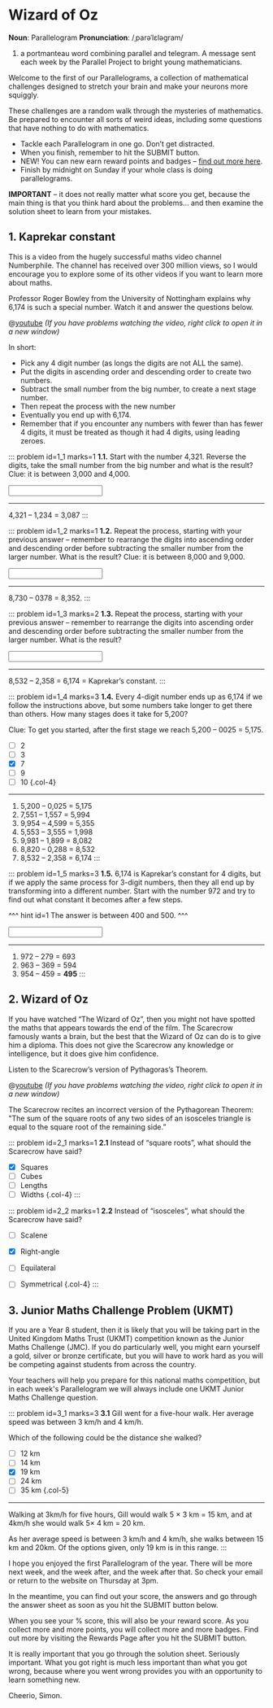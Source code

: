 # Wizard of Oz

<div class="dictionary">

__Noun__: Parallelogram
__Pronunciation__: /ˌparəˈlɛləɡram/

1. a portmanteau word combining parallel and telegram. A message sent each
week by the Parallel Project to bright young mathematicians.

</div>

Welcome to the first of our Parallelograms, a collection of mathematical challenges designed to stretch your brain and make your neurons more squiggly.

These challenges are a random walk through the mysteries of mathematics. Be prepared to encounter all sorts of weird ideas, including some questions that have nothing to do with mathematics.

* Tackle each Parallelogram in one go. Don’t get distracted.
* When you finish, remember to hit the SUBMIT button.
*	NEW! You can new earn reward points and badges – [find out more here](/awards).
*	Finish by midnight on Sunday if your whole class is doing parallelograms.

__IMPORTANT__ – it does not really matter what score you get, because the main thing is that you think hard about the problems... and then examine the solution sheet to learn from your mistakes.


## 1. Kaprekar constant

This is a video from the hugely successful maths video channel Numberphile. The channel has received over 300 million views, so I would encourage you to explore some of its other videos if you want to learn more about maths.

Professor Roger Bowley from the University of Nottingham explains why 6,174 is such a special number. Watch it and answer the questions below.

@[youtube](d8TRcZklX_Q?rel=0) _(If you have problems watching the video, right click to open it in a new window)_

In short:

* Pick any 4 digit number (as longs the digits are not ALL the same).
* Put the digits in ascending order and descending order to create two numbers.
* Subtract the small number from the big number, to create a next stage number.
* Then repeat the process with the new number
* Eventually you end up with 6,174.
* Remember that if you encounter any numbers with fewer than has fewer 4 digits, it must be treated as though it had 4 digits, using leading zeroes.

::: problem id=1_1 marks=1
__1.1.__ Start with the number 4,321. Reverse the digits, take the small number from the big number and what is the result? Clue: it is between 3,000 and 4,000.

<input type="text" solution="3,087"/>  

---

4,321 – 1,234 = 3,087
:::

::: problem id=1_2 marks=1
__1.2.__ Repeat the process, starting with your previous answer – remember to rearrange the digits into ascending order and descending order before subtracting the smaller number from the larger number. What is the result? Clue: it is between 8,000 and 9,000.

<input type="text" solution="8,352"/>  

---

8,730 – 0378 = 8,352.
:::

::: problem id=1_3 marks=2
__1.3.__ Repeat the process, starting with your previous answer – remember to rearrange the digits into ascending order and descending order before subtracting the smaller number from the larger number. What is the result?

<input type="text" solution="6,174"/>  

---

8,532 – 2,358 = 6,174 = Kaprekar’s constant.
:::

::: problem id=1_4 marks=3
__1.4.__ Every 4-digit number ends up as 6,174 if we follow the instructions above, but some numbers take longer to get there than others. How many stages does it take for 5,200?

Clue: To get you started, after the first stage we reach 5,200 – 0025 = 5,175.

* [ ] 2
* [ ] 3
* [x] 7
* [ ] 9
* [ ] 10
{.col-4}

---

1.	5,200 – 0,025 = 5,175
2.	7,551 – 1,557 = 5,994
3.	9,954 – 4,599 = 5,355
4.	5,553 – 3,555 = 1,998
5.	9,981 – 1,899 = 8,082
6.	8,820 – 0,288 = 8,532
7.	8,532 – 2,358 = 6,174
:::

::: problem id=1_5 marks=3
__1.5.__ 6,174 is Kaprekar’s constant for 4 digits, but if we apply the same process for 3-digit numbers, then they all end up by transforming into a different number. Start with the number 972 and try to find out what constant it becomes after a few steps.

^^^ hint id=1
The answer is between 400 and 500.
^^^

<input type="text" solution="495"/>  

---

1.	972 – 279 = 693
2.  963 – 369 = 594
3.  954 – 459 = __495__
:::


## 2. Wizard of Oz

If you have watched “The Wizard of Oz”, then you might not have spotted the maths that appears towards the end of the film. The Scarecrow famously wants a brain, but the best that the Wizard of Oz can do is to give him a diploma. This does not give the Scarecrow any knowledge or intelligence, but it does give him confidence.

Listen to the Scarecrow’s version of Pythagoras’s Theorem.

@[youtube](2pWSwfVDiq8?rel=0) _(If you have problems watching the video, right click to open it in a new window)_

The Scarecrow recites an incorrect version of the Pythagorean Theorem: "The sum of the square roots of any two sides of an isosceles triangle is equal to the square root of the remaining side.”

::: problem id=2_1 marks=1
__2.1__ Instead of “square roots”, what should the Scarecrow have said?

* [x] Squares
* [ ] Cubes
* [ ] Lengths
* [ ] Widths
{.col-4}
:::

::: problem id=2_2 marks=1
__2.2__ Instead of “isosceles”, what should the Scarecrow have said?

* [ ] Scalene
* [x] Right-angle
* [ ] Equilateral
* [ ] Symmetrical
{.col-4}
:::


## 3.	Junior Maths Challenge Problem (UKMT)

If you are a Year 8 student, then it is likely that you will be taking part in the United Kingdom Maths Trust (UKMT) competition known as the Junior Maths Challenge (JMC). If you do particularly well, you might earn yourself a gold, silver or bronze certificate, but you will have to work hard as you will be competing against students from across the country.

Your teachers will help you prepare for this national maths competition, but in each week's Parallelogram we will always include one UKMT Junior Maths Challenge question.

<!--- 2013 (4) --->
::: problem id=3_1 marks=3
__3.1__ Gill went for a five-hour walk. Her average speed was between 3 km/h and 4 km/h.

Which of the following could be the distance she walked?

* [ ] 12 km
* [ ] 14 km
* [x] 19 km
* [ ] 24 km
* [ ] 35 km
{.col-5}

---

Walking at 3km/h for five hours, Gill would walk 5 × 3 km = 15 km, and at 4km/h she would walk 5× 4 km = 20 km.

As her average speed is between 3 km/h and 4 km/h, she walks between 15 km and 20km. Of the options given, only 19 km is in this range.
:::


I hope you enjoyed the first Parallelogram of the year. There will be more next week, and the week after, and the week after that. So check your email or return to the website on Thursday at 3pm.

In the meantime, you can find out your score, the answers and go through the answer sheet as soon as you hit the SUBMIT button below.

When you see your % score, this will also be your reward score. As you collect more and more points, you will collect more and more badges. Find out more by visiting the Rewards Page after you hit the SUBMIT button.

It is really important that you go through the solution sheet. Seriously important. What you got right is much less important than what you got wrong, because where you went wrong provides you with an opportunity to learn something new.

Cheerio,
Simon.
